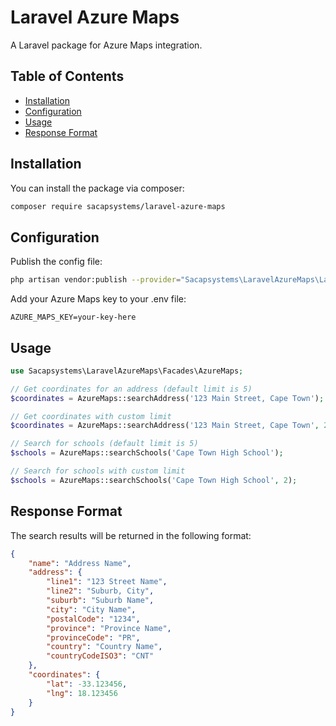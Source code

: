 # Laravel Azure Maps

A Laravel package for Azure Maps integration.

## Table of Contents
- [Installation](#installation)
- [Configuration](#configuration)
- [Usage](#usage)
- [Response Format](#response-format)

## Installation

You can install the package via composer:

```bash
composer require sacapsystems/laravel-azure-maps
```
## Configuration

Publish the config file:

```bash
php artisan vendor:publish --provider="Sacapsystems\LaravelAzureMaps\LaravelAzureMapsServiceProvider"
```

Add your Azure Maps key to your .env file:

```
AZURE_MAPS_KEY=your-key-here
```
## Usage

```php
use Sacapsystems\LaravelAzureMaps\Facades\AzureMaps;

// Get coordinates for an address (default limit is 5)
$coordinates = AzureMaps::searchAddress('123 Main Street, Cape Town');

// Get coordinates with custom limit
$coordinates = AzureMaps::searchAddress('123 Main Street, Cape Town', 2);

// Search for schools (default limit is 5)
$schools = AzureMaps::searchSchools('Cape Town High School');

// Search for schools with custom limit
$schools = AzureMaps::searchSchools('Cape Town High School', 2);
```

## Response Format
The search results will be returned in the following format:

```json
{
    "name": "Address Name",
    "address": {
        "line1": "123 Street Name",
        "line2": "Suburb, City",
        "suburb": "Suburb Name",
        "city": "City Name",
        "postalCode": "1234",
        "province": "Province Name",
        "provinceCode": "PR",
        "country": "Country Name",
        "countryCodeISO3": "CNT"
    },
    "coordinates": {
        "lat": -33.123456,
        "lng": 18.123456
    }
}
```
